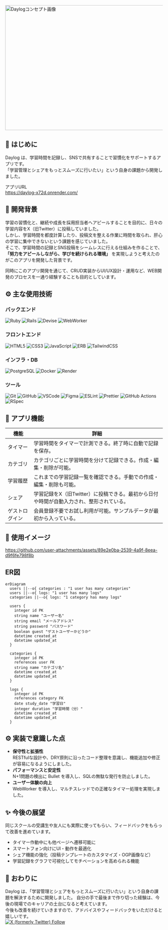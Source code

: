 <img width="1200" height="400" alt="Daylogコンセプト画像" src="https://github.com/user-attachments/assets/418d4ff7-a6ac-4b0f-be0a-1ea902d6bc27" />

## 📖 はじめに
Daylog は、学習時間を記録し、SNSで共有することで習慣化をサポートするアプリです。  
「学習管理とシェアをもっとスムーズに行いたい」という自身の課題から開発しました。

アプリURL  
https://daylog-x72d.onrender.com/  

## 🎯 開発背景
学習の習慣化と、継続や成長を採用担当者へアピールすることを目的に、日々の学習内容をX（旧Twitter）に投稿していました。  
しかし、学習時間を都度計算したり、投稿文を整える作業に時間を取られ、肝心の学習に集中できないという課題を感じていました。  
そこで、学習時間の記録とSNS投稿をシームレスに行える仕組みを作ることで、**「努力をアピールしながら、学びを続けられる環境」** を実現しようと考えたのがこのアプリを開発した背景です。

同時にこのアプリ開発を通じて、CRUD実装からUI/UX設計・運用など、WEB開発のプロセスを一通り経験することも目的としています。

## ⚙️ 主な使用技術

### バックエンド
![Ruby](https://img.shields.io/badge/Ruby-CC342D?style=flat&logo=ruby&logoColor=white)
![Rails](https://img.shields.io/badge/Rails-D30001?style=flat&logo=rubyonrails&logoColor=white)
![Devise](https://img.shields.io/badge/Devise-CC0000?style=flat&logo=rubyonrails&logoColor=white)
![WebWorker](https://img.shields.io/badge/WebWorker-0052CC?style=flat&logo=javascript&logoColor=white)

### フロントエンド
![HTML5](https://img.shields.io/badge/HTML5-E34F26?style=flat&logo=html5&logoColor=white)
![CSS3](https://img.shields.io/badge/CSS3-1572B6?style=flat&logo=css&logoColor=white)
![JavaScript](https://img.shields.io/badge/JavaScript-F7DF1E?style=flat&logo=javascript&logoColor=black)
![ERB](https://img.shields.io/badge/ERB-CC342D?style=flat&logo=ruby&logoColor=white)
![TailwindCSS](https://img.shields.io/badge/Tailwind_CSS-38B2AC?style=flat&logo=tailwind-css&logoColor=white)

### インフラ・DB
![PostgreSQL](https://img.shields.io/badge/PostgreSQL-4169E1?style=flat&logo=postgresql&logoColor=white)
![Docker](https://img.shields.io/badge/Docker-2496ED?style=flat&logo=docker&logoColor=white)
![Render](https://img.shields.io/badge/Render-46E3B7?style=flat&logo=render&logoColor=black)

### ツール
![Git](https://img.shields.io/badge/Git-F05032?style=flat&logo=git&logoColor=white)
![GitHub](https://img.shields.io/badge/GitHub-181717?style=flat&logo=github&logoColor=white)
![VSCode](https://img.shields.io/badge/VSCode-007ACC?style=flat&logo=visual-studio-code&logoColor=white)
![Figma](https://img.shields.io/badge/Figma-F24E1E?style=flat&logo=figma&logoColor=white)
![ESLint](https://img.shields.io/badge/ESLint-4B32C3?style=flat&logo=eslint&logoColor=white)
![Prettier](https://img.shields.io/badge/Prettier-F7B93E?style=flat&logo=prettier&logoColor=black)
![GitHub Actions](https://img.shields.io/badge/GitHub_Actions-2088FF?style=flat&logo=githubactions&logoColor=white)
![RSpec](https://img.shields.io/badge/RSpec-FF0000?style=flat&logo=rubyonrails&logoColor=white)

## 📝 アプリ機能

| 機能 | 詳細 |
|-----------|--------|
| タイマー | 学習時間をタイマーで計測できる。終了時に自動で記録を保存。 |
| カテゴリ | カテゴリごとに学習時間を分けて記録できる。作成・編集・削除が可能。 |
| 学習履歴 | これまでの学習記録一覧を確認できる。手動での作成・編集・削除も可能。 |
| シェア | 学習記録をX（旧Twitter）に投稿できる。最初から日付や時間が自動入力され、整形されている。 |
| ゲストログイン | 会員登録不要でお試し利用が可能。サンプルデータが最初から入っている。 |

  
## 🎥 使用イメージ  
https://github.com/user-attachments/assets/89e2e0ba-2539-4a9f-8eea-d9f6fe798f8b



## ER図
```mermaid
erDiagram
  users ||--o{ categories : "1 user has many categories"
  users ||--o{ logs: "1 user has many logs"
  categories ||--o{ logs: "1 category has many logs"

  users {
    integer id PK
    string name "ユーザー名"
    string email "メールアドレス"
    string password "パスワード"
    boolean guest "ゲストユーザーかどうか"
    datetime created_at
    datetime updated_at
  }

  categories {
    integer id PK
    references user FK
    string name "カテゴリ名"
    datetime created_at
    datetime updated_at
  }

  logs {
    integer id PK
    references category FK
    date study_date "学習日"
    integer duration "学習時間（分）"
    datetime created_at
    datetime updated_at
  }
```

## ⚙️ 実装で意識した点
- **保守性と拡張性**  
  RESTfulな設計や、DRY原則に沿ったコード整理を意識し、機能追加や修正が容易になるようにしました。
- **パフォーマンスと安定性**  
  N+1問題の検出に Bullet を導入し、SQLの無駄な発行を防止しました。  
- **ユーザー体験の向上**  
  WebWorker を導入し、マルチスレッドでの正確なタイマー処理を実現しました。

## ✨️ 今後の展望
同じスクールの受講生や友人にも実際に使ってもらい、フィードバックをもらって改善を進めています。

- タイマー作動中にも他ページへ遷移可能に
- スマートフォン向けにUI・動作を最適化
- シェア機能の強化（投稿テンプレートのカスタマイズ・OGP画像など）
- 学習記録をグラフで可視化してモチベーションを高められる機能  

## 🙌 おわりに
Daylog は、「学習管理とシェアをもっとスムーズに行いたい」という自身の課題を解決するために開発しました。
自分の手で最後まで作り切った経験は、今後の現場でのキャリアの土台になると考えています。   
今後も改善を続けていきますので、アドバイスやフィードバックをいただけると嬉しいです。   
[![X (formerly Twitter) Follow](https://img.shields.io/badge/@19991126kai-000000?logo=x&logoColor=white)](https://x.com/19991126kai)
